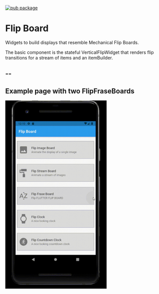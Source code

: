 [![pub package](https://img.shields.io/pub/v/flip_board)](https://pub.dartlang.org/packages/flip_board)

# Flip Board

Widgets to build displays that resemble Mechanical Flip Boards.

The basic component is the stateful VerticalFlipWidget that renders flip transitions for a stream of items and an itemBuilder.

## --
## Example page with two FlipFraseBoards


<p>
	<img src="https://github.com/cc-nogueira/flip_board/blob/master/screenshots/FlipFraseBoard.gif?raw=true" width="320" height="592"  />
</p>
